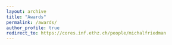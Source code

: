 ```yaml
---
layout: archive
title: "Awards"
permalink: /awards/
author_profile: true
redirect_to: https://cores.inf.ethz.ch/people/michalfriedman
---
```

